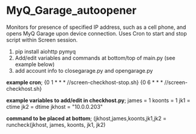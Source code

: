# MyQ_Garage_autoopener
Monitors for presence of specified IP address, such as a cell phone, and opens MyQ Garage upon device connection. Uses Cron to start and stop script within Screen session.



1. pip install aiohttp pymyq
2. Add/edit variables and commands at bottom/top of main.py (see example below)
3. add account info to closegarage.py and opengarage.py
  
  
  
  
**example cron**;
{0 1 * * * /<path to scripts>/screen-checkhost-stop.sh}
{0 6 * * * /<path to scripts>/screen-checkhost.sh}
  
**example variables to add/edit in checkhost.py**;
james = 1
koonts = 1
jk1 = ctime
jk2 = dtime
jkhost = "10.0.0.203"
  
**command to be placed at bottom**;
(jkhost,james,koonts,jk1,jk2 = runcheck(jkhost, james, koonts, jk1, jk2)
  
  
  

